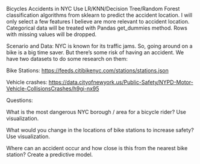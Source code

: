 Bicycles Accidents in NYC
Use LR/KNN/Decision Tree/Random Forest classification algorithms from sklearn to predict the accident location. I will only select a few features I believe are more relevant to accident location. Categorical data will be treated with Pandas get_dummies method. Rows with missing values will be dropped.

Scenario and Data: NYC is known for its traffic jams. So, going around on a bike is a big time saver. But there’s some risk of having an accident. We have two datasets to do some research on them:

Bike Stations: https://feeds.citibikenyc.com/stations/stations.json

Vehicle crashes: https://data.cityofnewyork.us/Public-Safety/NYPD-Motor-Vehicle-CollisionsCrashes/h9gi-nx95

Questions:

What is the most dangerous NYC borough / area for a bicycle rider? Use visualization.

What would you change in the locations of bike stations to increase safety? Use visualization.

Where can an accident occur and how close is this from the nearest bike station? Create a predictive model.
